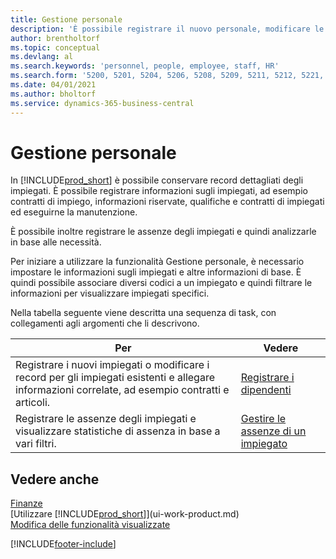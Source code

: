 ```yaml
---
title: Gestione personale
description: 'È possibile registrare il nuovo personale, modificare le informazioni sul personale esistente e registrare e analizzare le assenze.'
author: brentholtorf
ms.topic: conceptual
ms.devlang: al
ms.search.keywords: 'personnel, people, employee, staff, HR'
ms.search.form: '5200, 5201, 5204, 5206, 5208, 5209, 5211, 5212, 5221, 5228'
ms.date: 04/01/2021
ms.author: bholtorf
ms.service: dynamics-365-business-central
---
```

# <a name="manage-human-resources"></a>Gestione personale

In [!INCLUDE[prod_short](includes/prod_short.md)] è possibile conservare record dettagliati degli impiegati. È possibile registrare informazioni sugli impiegati, ad esempio contratti di impiego, informazioni riservate, qualifiche e contratti di impiegati ed eseguirne la manutenzione.

È possibile inoltre registrare le assenze degli impiegati e quindi analizzarle in base alle necessità.

Per iniziare a utilizzare la funzionalità Gestione personale, è necessario impostare le informazioni sugli impiegati e altre informazioni di base. È quindi possibile associare diversi codici a un impiegato e quindi filtrare le informazioni per visualizzare impiegati specifici.

Nella tabella seguente viene descritta una sequenza di task, con collegamenti agli argomenti che li descrivono.

| Per | Vedere |
| --- | --- |
| Registrare i nuovi impiegati o modificare i record per gli impiegati esistenti e allegare informazioni correlate, ad esempio contratti e articoli. |[Registrare i dipendenti](hr-how-register-employees.md) |
| Registrare le assenze degli impiegati e visualizzare statistiche di assenza in base a vari filtri. |[Gestire le assenze di un impiegato](hr-how-manage-absence.md) |

## <a name="see-also"></a>Vedere anche

[Finanze](finance.md)  
[Utilizzare [!INCLUDE[prod_short](includes/prod_short.md)]](ui-work-product.md)  
[Modifica delle funzionalità visualizzate](ui-experiences.md)        


[!INCLUDE[footer-include](includes/footer-banner.md)]
